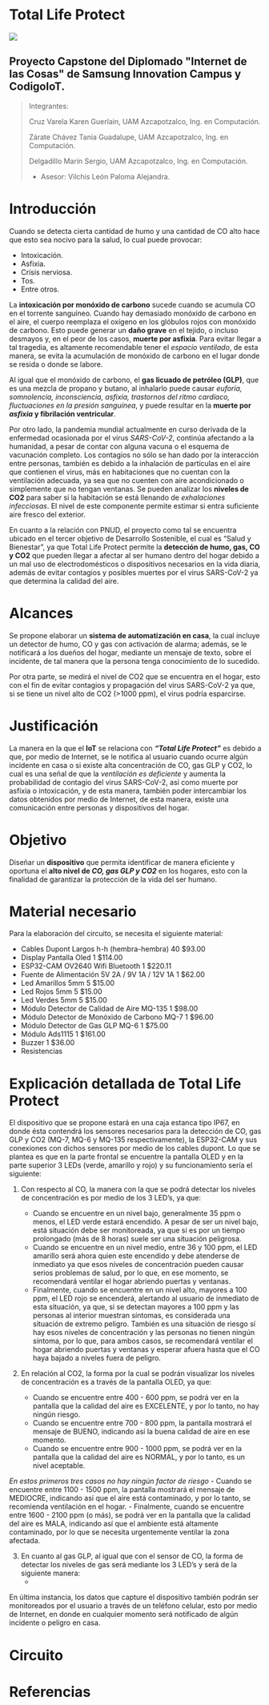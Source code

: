 # **Total Life Protect**

![](https://github.com/TaniaZarate/ProyectoCapstone-TotalLifeProtect/blob/main/assets/logos.jpg)

## Proyecto Capstone del Diplomado "Internet de las Cosas" de Samsung Innovation Campus y CodigoIoT.



> Integrantes: 
> 
> Cruz Varela Karen Guerlain, UAM Azcapotzalco, Ing. en Computación.
> 
> Zárate Chávez Tania Guadalupe, UAM Azcapotzalco, Ing. en Computación.
> 
> Delgadillo Marín Sergio, UAM Azcapotzalco, Ing. en Computación.
> 
> - Asesor: Vilchis León Paloma Alejandra. 
> 

# Introducción

Cuando se detecta cierta cantidad de humo y una cantidad de CO alto hace que esto sea nocivo para la salud, lo cual puede provocar:
- Intoxicación.
- Asfixia.
- Crisis nerviosa.
- Tos.
- Entre otros.

La **intoxicación por monóxido de carbono** sucede cuando se acumula CO en el torrente sanguíneo. Cuando hay demasiado monóxido de carbono en el aire, el cuerpo reemplaza el oxígeno en los glóbulos rojos con monóxido de carbono. Esto puede generar un **daño grave** en el tejido, o incluso desmayos y, en el peor de los casos, **muerte por asfixia**. Para evitar llegar a tal tragedia, es altamente recomendable tener el *espacio ventilado*, de esta manera, se evita la acumulación de monóxido de carbono en el lugar donde se resida o donde se labore.

Al igual que el monóxido de carbono, el **gas licuado de petróleo (GLP)**, que es una mezcla de propano y butano, al inhalarlo puede causar *euforia, somnolencia, inconsciencia, asfixia, trastornos del ritmo cardíaco, fluctuaciones en la presión sanguínea*, y puede resultar en la **muerte por _asfixia_ y fibrilación ventricular**.

Por otro lado, la pandemia mundial actualmente en curso derivada de la enfermedad ocasionada por el virus *SARS-CoV-2*, continúa afectando a la humanidad, a pesar de contar con alguna vacuna o el esquema de vacunación completo. Los contagios no sólo se han dado por la interacción entre personas, también es debido a la inhalación de partículas en el aire que contienen el virus, más en habitaciones que no cuentan con la ventilación adecuada, ya sea que no cuenten con aire acondicionado o simplemente que no tengan ventanas. Se pueden analizar los **niveles de CO2** para saber si la habitación se está llenando de *exhalaciones infecciosas*. El nivel de este componente permite estimar si entra suficiente aire fresco del exterior.

En cuanto a la relación con PNUD, el proyecto como tal se encuentra ubicado en el tercer objetivo de Desarrollo Sostenible, el cual es “Salud y Bienestar”, ya que Total Life Protect permite la **detección de humo, gas, CO y CO2** que pueden llegar a afectar al ser humano dentro del hogar debido a un mal uso de electrodomésticos o dispositivos necesarios en la vida diaria, además de evitar contagios y posibles muertes por el virus SARS-CoV-2 ya que determina la calidad del aire.


# Alcances

Se propone elaborar un **sistema de automatización en casa**, la cual incluye un detector de humo, CO y gas con activación de alarma; además, se le notificará a los dueños del hogar, mediante un mensaje de texto, sobre el incidente, de tal manera que la persona tenga conocimiento de lo sucedido. 

Por otra parte, se medirá el nivel de CO2 que se encuentra en el hogar, esto con el fin de evitar contagios y propagación del virus SARS-CoV-2 ya que, si se tiene un nivel alto de CO2 (>1000 ppm), el virus podría esparcirse.

# Justificación

La manera en la que el **IoT** se relaciona con **_“Total Life Protect”_** es debido a que, por medio de Internet, se le notifica al usuario cuando ocurre algún incidente en casa o si existe alta concentración de CO, gas GLP y CO2, lo cual es una señal de que la _ventilación es deficiente_ y aumenta la probabilidad de contagio del virus SARS-CoV-2, así como muerte por asfixia o intoxicación, y de esta manera, también poder intercambiar los datos obtenidos por medio de Internet, de esta manera, existe una comunicación entre personas y dispositivos del hogar.

# Objetivo

Diseñar un **dispositivo** que permita identificar de manera eficiente y oportuna el **alto nivel de _CO, gas GLP y CO2_** en los hogares, esto con la finalidad de garantizar la protección de la vida del ser humano.

# Material necesario

Para la elaboración del circuito, se necesita el siguiente material:

- Cables Dupont Largos h-h (hembra-hembra)		  40	  $93.00
- Display Pantalla Oled					                 1    $114.00
- ESP32-CAM OV2640 Wifi Bluetooth			           1	  $220.11
- Fuente de Alimentación 5V 2A / 9V 1A / 12V 1A	 1	  $62.00
- Led Amarillos 5mm						                   5	  $15.00
- Led Rojos 5mm						                       5	  $15.00
- Led Verdes 5mm						                     5	  $15.00
- Módulo Detector de Calidad de Aire MQ-135 		 1	  $98.00 
- Módulo Detector de Monóxido de Carbono MQ-7	   1	  $96.00 
- Módulo Detector de Gas GLP MQ-6			           1	  $75.00
- Módulo Ads1115 						                     1	  $161.00
- Buzzer							                           1	  $36.00
- Resistencias

# Explicación detallada de Total Life Protect

El dispositivo que se propone estará en una caja estanca tipo IP67, en donde ésta contendrá los sensores necesarios para la detección de CO, gas GLP y CO2 (MQ-7, MQ-6 y MQ-135 respectivamente), la ESP32-CAM y sus conexiones con dichos sensores por medio de los cables dupont.
Lo que se plantea es que en la parte frontal se encuentre la pantalla OLED y en la parte superior 3 LEDs (verde, amarillo y rojo) y su funcionamiento sería el siguiente:
1. Con respecto al CO, la manera con la que se podrá detectar los niveles de concentración es por medio de los 3 LED’s, ya que:
    - Cuando se encuentre en un nivel bajo, generalmente 35 ppm o menos, el LED verde estará encendido. A pesar de ser un nivel bajo, está situación debe ser monitoreada, ya que       si es por un tiempo prolongado (más de 8 horas) suele ser una situación peligrosa.
    - Cuando se encuentre en un nivel medio, entre 36 y 100 ppm, el LED amarillo será ahora quien este encendido y debe atenderse de inmediato ya que esos niveles de                   concentración pueden causar serios problemas de salud, por lo que, en ese momento, se recomendará ventilar el hogar abriendo puertas y ventanas. 
    - Finalmente, cuando se encuentre en un nivel alto, mayores a 100 ppm, el LED rojo se encenderá, alertando al usuario de inmediato de esta situación, ya que, si se detectan       mayores a 100 ppm y las personas al interior muestran síntomas, es considerada una situación de extremo peligro. También es una situación de riesgo sí hay esos niveles de       concentración y las personas no tienen ningún síntoma, por lo que, para ambos casos, se recomendará ventilar el hogar abriendo puertas y ventanas y esperar afuera hasta         que el CO haya bajado a niveles fuera de peligro.
 
2. En relación al CO2, la forma por la cual se podrán visualizar los niveles de concentración es a través de la pantalla OLED, ya que:
    - Cuando se encuentre entre 400 - 600 ppm, se podrá ver en la pantalla que la calidad del aire es EXCELENTE, y por lo tanto, no hay ningún riesgo.
    - Cuando se encuentre entre 700 - 800 ppm, la pantalla mostrará el mensaje de BUENO, indicando así la buena calidad de aire en ese momento.
    - Cuando se encuentre entre 900 - 1000 ppm, se podrá ver en la pantalla que la calidad del aire es NORMAL, y por lo tanto, es un nivel aceptable.
 
*En estos primeros tres casos no hay ningún factor de riesgo*
    - Cuando se encuentre entre 1100 - 1500 ppm, la pantalla mostrará el mensaje de MEDIOCRE, indicando así que el aire está contaminado, y por lo tanto, se recomienda                 ventilación en el hogar.
    - Finalmente, cuando se encuentre entre 1600 - 2100 ppm (o más), se podrá ver en la pantalla que la calidad del aire es MALA, indicando así que el ambiente está altamente         contaminado, por lo que se necesita urgentemente ventilar la zona afectada.

3. En cuanto al gas GLP, al igual que con el sensor de CO, la forma de detectar los niveles de gas será mediante los 3 LED’s y será de la siguiente manera:
    - <!-- 2100 ppm peligro, dice, >1000 ppm esta feo xd https://nj.gov/health/eoh/rtkweb/documents/fs/1594sp.pdf -->

En última instancia, los datos que capture el dispositivo también podrán ser monitoreados por el usuario a través de un teléfono celular, esto por medio de Internet, en donde en cualquier momento será notificado de algún incidente o peligro en casa.


# Circuito



# Referencias
